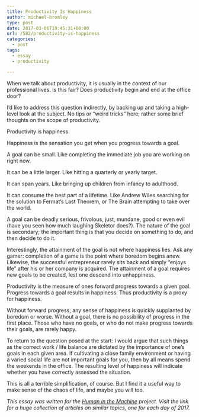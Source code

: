 ```yaml
---
title: Productivity Is Happiness
author: michael-bromley
type: post
date: 2017-03-06T19:45:31+00:00
url: /582/productivity-is-happiness
categories:
  - post
tags:
  - essay
  - productivity

---
```

When we talk about productivity, it is usually in the context of our professional lives. Is this fair? Does productivity begin and end at the office door?

I&#8217;d like to address this question indirectly, by backing up and taking a high-level look at the subject. No tips or &#8220;weird tricks&#8221; here; rather some brief thoughts on the scope of productivity.

Productivity is happiness.

Happiness is the sensation you get when you progress towards a goal.

A goal can be small. Like completing the immediate job you are working on right now.

It can be a little larger. Like hitting a quarterly or yearly target.

It can span years. Like bringing up children from infancy to adulthood.

It can consume the best part of a lifetime. Like Andrew Wiles searching for the solution to Fermat&#8217;s Last Theorem, or The Brain attempting to take over the world.

A goal can be deadly serious, frivolous, just, mundane, good or even evil (have you seen how much laughing Skeletor does?). The nature of the goal is secondary; the important thing is that you decide on something to do, and then decide to do it.

Interestingly, the attainment of the goal is not where happiness lies. Ask any gamer: completion of a game is the point where boredom begins anew. Likewise, the successful entrepreneur rarely sits back and simply &#8220;enjoys life&#8221; after his or her company is acquired. The attainment of a goal requires new goals to be created, lest one descend into unhappiness.

Productivity is the measure of ones forward progress towards a given goal. Progress towards a goal results in happiness. Thus productivity is a proxy for happiness.

Without forward progress, any sense of happiness is quickly supplanted by boredom or worse. Without a goal, there is no possibility of progress in the first place. Those who have no goals, or who do not make progress towards their goals, are rarely happy.

To return to the question posed at the start: I would argue that such things as the correct work / life balance are dictated by the importance of one&#8217;s goals in each given area. If cultivating a close family environment or having a varied social life are not important goals for you, then by all means spend the weekends in the office. The resulting level of happiness will indicate whether you have correctly assessed the situation.

This is all a terrible simplification, of course. But I find it a useful way to make sense of the chaos of life, and maybe you will too.

_This essay was written for the [Human in the Machine][1] project. Visit the link for a huge collection of articles on similar topics, one for each day of 2017._

 [1]: https://superyesmore.com/publication/the-human-in-the-machine-a4064599cde2cb3397239e8d72219f48